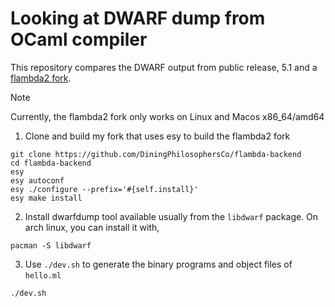# Looking at DWARF dump from OCaml compiler

This repository compares the DWARF output from public release, 5.1 and a [flambda2 fork](https://github.com/ocaml-flambda/flambda-backend).

> [!NOTE]
> Currently, the flambda2 fork only works on Linux and Macos x86_64/amd64

1. Clone and build my fork that uses esy to build the flambda2 fork

```
git clone https://github.com/DiningPhilosophersCo/flambda-backend
cd flambda-backend
esy
esy autoconf
esy ./configure --prefix='#{self.install}'
esy make install
```

2. Install dwarfdump tool available usually from the `libdwarf` package. On arch linux, you can install it with,

```
pacman -S libdwarf
```

3. Use `./dev.sh` to generate the binary programs and object files of `hello.ml`

```
./dev.sh
```
